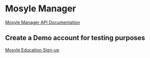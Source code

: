 
# Mosyle Manager

[Mosyle Manager API Documentation](official/readme.md)

## Create a Demo account for testing purposes

[Mosyle Education Sign-up](https://myschool.mosyle.com/signup/)

